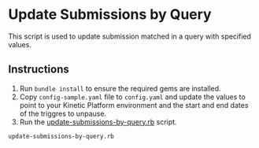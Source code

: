 # Update Submissions by Query

This script is used to update submission matched in a query with specified values.

## Instructions

1. Run `bundle install` to ensure the required gems are installed.
2. Copy `config-sample.yaml` file to `config.yaml` and update the values to point to your Kinetic Platform environment and the start and end dates of the triggres to unpause.
3. Run the [update-submissions-by-query.rb](update-submissions-by-query.rb) script.

```sh
update-submissions-by-query.rb 
```
